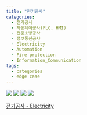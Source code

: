 ```yaml
---
title: "전기공사"
categories:
  - 전기공사
  - 자동제어공사(PLC, HMI)
  - 전문소방공사
  - 정보통신공사
  - Electricity
  - Automation
  - Fire protection
  - Information_Communication
tags:
  - categories
  - edge case
---
```



<img src="https://seastory.github.io/YYtech/assets/images/A_00.jpg">

<img src="https://seastory.github.io/YYtech/assets/images/A_01.jpg">

<img src="https://seastory.github.io/YYtech/assets/images/A_02.jpg">

<img src="https://seastory.github.io/YYtech/assets/images/A_03.jpg">

<a href="https://blog.naver.com/PostList.nhn?blogId=seastory9&from=postList&categoryNo=194"> 전기공사 - Electricity
